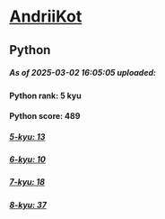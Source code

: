# [AndriiKot](https://www.codewars.com/users/AndriiKot) 
## Python

##### As of 2025-03-02 16:05:05 uploaded:

#### Python rank: 5 kyu

#### Python score: 489

##### [5-kyu: 13](https://github.com/AndriiKot/Python__CodeWars/tree/main/kyu-5)

##### [6-kyu: 10](https://github.com/AndriiKot/Python__CodeWars/tree/main/kyu-6)

##### [7-kyu: 18](https://github.com/AndriiKot/Python__CodeWars/tree/main/kyu-7)

##### [8-kyu: 37](https://github.com/AndriiKot/Python__CodeWars/tree/main/kyu-8)

